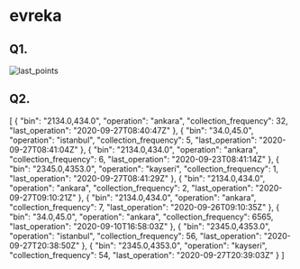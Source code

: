 # evreka


## Q1.

![last_points](https://user-images.githubusercontent.com/27901245/94375279-43501a80-011b-11eb-9f14-efbd7f2c445e.PNG)


## Q2. 








[
    {
        "bin": "2134.0,434.0",
        "operation": "ankara",
        "collection_frequency": 32,
        "last_operation": "2020-09-27T08:40:47Z"
    },
    {
        "bin": "34.0,45.0",
        "operation": "istanbul",
        "collection_frequency": 5,
        "last_operation": "2020-09-27T08:41:04Z"
    },
    {
        "bin": "2134.0,434.0",
        "operation": "ankara",
        "collection_frequency": 6,
        "last_operation": "2020-09-23T08:41:14Z"
    },
    {
        "bin": "2345.0,4353.0",
        "operation": "kayseri",
        "collection_frequency": 1,
        "last_operation": "2020-09-27T08:41:29Z"
    },
    {
        "bin": "2134.0,434.0",
        "operation": "ankara",
        "collection_frequency": 2,
        "last_operation": "2020-09-27T09:10:21Z"
    },
    {
        "bin": "2134.0,434.0",
        "operation": "ankara",
        "collection_frequency": 7,
        "last_operation": "2020-09-26T09:10:35Z"
    },
    {
        "bin": "34.0,45.0",
        "operation": "ankara",
        "collection_frequency": 6565,
        "last_operation": "2020-09-10T16:58:03Z"
    },
    {
        "bin": "2345.0,4353.0",
        "operation": "istanbul",
        "collection_frequency": 56,
        "last_operation": "2020-09-27T20:38:50Z"
    },
    {
        "bin": "2345.0,4353.0",
        "operation": "kayseri",
        "collection_frequency": 54,
        "last_operation": "2020-09-27T20:39:03Z"
    }
]




